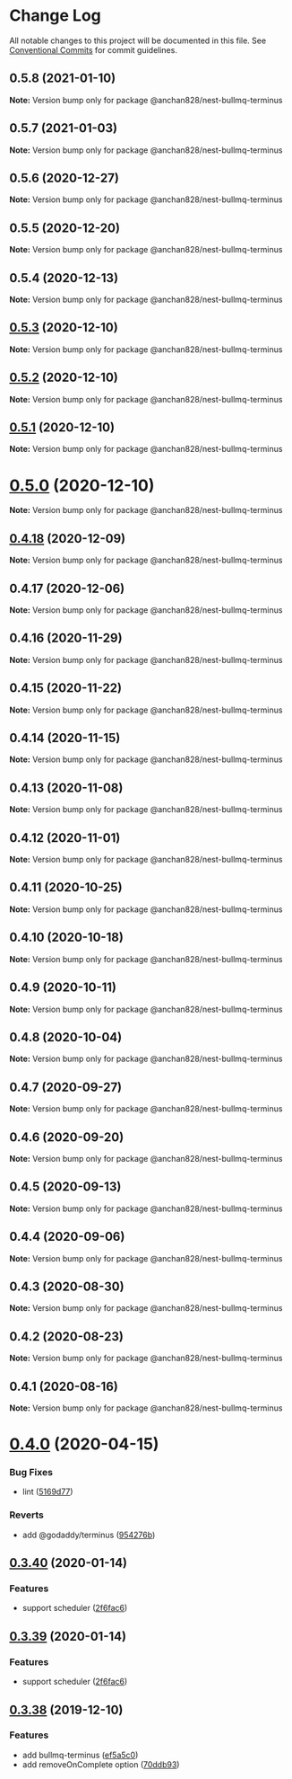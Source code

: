 # Change Log

All notable changes to this project will be documented in this file.
See [Conventional Commits](https://conventionalcommits.org) for commit guidelines.

## 0.5.8 (2021-01-10)

**Note:** Version bump only for package @anchan828/nest-bullmq-terminus





## 0.5.7 (2021-01-03)

**Note:** Version bump only for package @anchan828/nest-bullmq-terminus





## 0.5.6 (2020-12-27)

**Note:** Version bump only for package @anchan828/nest-bullmq-terminus





## 0.5.5 (2020-12-20)

**Note:** Version bump only for package @anchan828/nest-bullmq-terminus





## 0.5.4 (2020-12-13)

**Note:** Version bump only for package @anchan828/nest-bullmq-terminus





## [0.5.3](https://github.com/anchan828/nest-bull/compare/v0.5.2...v0.5.3) (2020-12-10)

**Note:** Version bump only for package @anchan828/nest-bullmq-terminus





## [0.5.2](https://github.com/anchan828/nest-bull/compare/v0.5.1...v0.5.2) (2020-12-10)

**Note:** Version bump only for package @anchan828/nest-bullmq-terminus





## [0.5.1](https://github.com/anchan828/nest-bull/compare/v0.5.0...v0.5.1) (2020-12-10)

**Note:** Version bump only for package @anchan828/nest-bullmq-terminus





# [0.5.0](https://github.com/anchan828/nest-bull/compare/v0.4.18...v0.5.0) (2020-12-10)

**Note:** Version bump only for package @anchan828/nest-bullmq-terminus





## [0.4.18](https://github.com/anchan828/nest-bull/compare/v0.4.17...v0.4.18) (2020-12-09)

**Note:** Version bump only for package @anchan828/nest-bullmq-terminus





## 0.4.17 (2020-12-06)

**Note:** Version bump only for package @anchan828/nest-bullmq-terminus





## 0.4.16 (2020-11-29)

**Note:** Version bump only for package @anchan828/nest-bullmq-terminus





## 0.4.15 (2020-11-22)

**Note:** Version bump only for package @anchan828/nest-bullmq-terminus





## 0.4.14 (2020-11-15)

**Note:** Version bump only for package @anchan828/nest-bullmq-terminus





## 0.4.13 (2020-11-08)

**Note:** Version bump only for package @anchan828/nest-bullmq-terminus





## 0.4.12 (2020-11-01)

**Note:** Version bump only for package @anchan828/nest-bullmq-terminus





## 0.4.11 (2020-10-25)

**Note:** Version bump only for package @anchan828/nest-bullmq-terminus





## 0.4.10 (2020-10-18)

**Note:** Version bump only for package @anchan828/nest-bullmq-terminus





## 0.4.9 (2020-10-11)

**Note:** Version bump only for package @anchan828/nest-bullmq-terminus





## 0.4.8 (2020-10-04)

**Note:** Version bump only for package @anchan828/nest-bullmq-terminus





## 0.4.7 (2020-09-27)

**Note:** Version bump only for package @anchan828/nest-bullmq-terminus





## 0.4.6 (2020-09-20)

**Note:** Version bump only for package @anchan828/nest-bullmq-terminus





## 0.4.5 (2020-09-13)

**Note:** Version bump only for package @anchan828/nest-bullmq-terminus





## 0.4.4 (2020-09-06)

**Note:** Version bump only for package @anchan828/nest-bullmq-terminus





## 0.4.3 (2020-08-30)

**Note:** Version bump only for package @anchan828/nest-bullmq-terminus





## 0.4.2 (2020-08-23)

**Note:** Version bump only for package @anchan828/nest-bullmq-terminus





## 0.4.1 (2020-08-16)

**Note:** Version bump only for package @anchan828/nest-bullmq-terminus





# [0.4.0](https://github.com/anchan828/nest-bull/compare/v0.3.40...v0.4.0) (2020-04-15)

### Bug Fixes

- lint ([5169d77](https://github.com/anchan828/nest-bull/commit/5169d7789950537ed971a40c26076ce2f6f3aeec))

### Reverts

- add @godaddy/terminus ([954276b](https://github.com/anchan828/nest-bull/commit/954276bb54a5559c6540acfb5b3a79c7731ed88c))

## [0.3.40](https://github.com/anchan828/nest-bull/compare/v0.3.38...v0.3.40) (2020-01-14)

### Features

- support scheduler ([2f6fac6](https://github.com/anchan828/nest-bull/commit/2f6fac6a1909b29df90890b4a31e90928bffac50))

## [0.3.39](https://github.com/anchan828/nest-bull/compare/v0.3.38...v0.3.39) (2020-01-14)

### Features

- support scheduler ([2f6fac6](https://github.com/anchan828/nest-bull/commit/2f6fac6a1909b29df90890b4a31e90928bffac50))

## [0.3.38](https://github.com/anchan828/nest-bull/compare/v0.3.37...v0.3.38) (2019-12-10)

### Features

- add bullmq-terminus ([ef5a5c0](https://github.com/anchan828/nest-bull/commit/ef5a5c0f8c47e5d9dc5dfc34e87a41e6d3e51c98))
- add removeOnComplete option ([70ddb93](https://github.com/anchan828/nest-bull/commit/70ddb9393bdb897dbc5613240a9ad035101d26dc))
